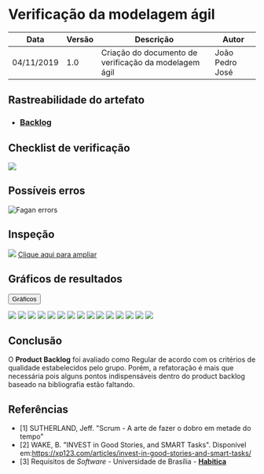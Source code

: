 # Verificação da modelagem ágil

| Data | Versão | Descrição | Autor |
| --- | --- | --- | --- |
| 04/11/2019 | 1.0 | Criação do documento de verificação da modelagem ágil  | João Pedro José |

## Rastreabilidade do artefato

* [<h3>Backlog</h3>](/docs/modeling/backlog)

## Checklist de verificação

<img src="docs/assets/img/verification/agile/CHECKLIST.png">

## Possíveis erros

![Fagan errors](https://user-images.githubusercontent.com/40740008/67889473-b1681800-fb2d-11e9-9417-8b0d5289b154.jpg)



## Inspeção

<img src="docs/assets/img/verification/agile/agileverification.png">
<a href="docs/assets/img/verification/agile/agileverification.png"> Clique aqui para ampliar</a>

## Gráficos de resultados

<button data-toggle="collapse" data-target="#backlog1" class="myButton" >Gráficos</button>
<div id="backlog1" class="collapse">
<img src="docs/assets/img/verification/agile/img1.png">
<img src="docs/assets/img/verification/agile/img2.png">
<img src="docs/assets/img/verification/agile/img3.png">
<img src="docs/assets/img/verification/agile/img4.png">
<img src="docs/assets/img/verification/agile/img5.png">
<img src="docs/assets/img/verification/agile/img6.png">
<img src="docs/assets/img/verification/agile/img7.png">
<img src="docs/assets/img/verification/agile/img8.png">
<img src="docs/assets/img/verification/agile/img9.png">
<img src="docs/assets/img/verification/agile/img10.png">
<img src="docs/assets/img/verification/agile/img11.png">
<img src="docs/assets/img/verification/agile/img12.png">
<img src="docs/assets/img/verification/agile/img13.png">
<img src="docs/assets/img/verification/agile/img14.png">
<img src="docs/assets/img/verification/agile/img15.png">
</div>

## Conclusão
O **Product Backlog** foi avaliado como Regular de acordo com os critérios de qualidade estabelecidos pelo grupo. Porém, a refatoração é mais que necessária pois alguns pontos
indispensáveis dentro do product backlog baseado na bibliografia estão faltando.


## Referências

* [1] SUTHERLAND, Jeff. "Scrum - A arte de fazer o dobro em metade do tempo"
* [2] WAKE, B. "INVEST in Good Stories, and SMART Tasks". Disponível em:https://xp123.com/articles/invest-in-good-stories-and-smart-tasks/
* [3] Requisitos de *Software* - Universidade de Brasília - [**Habitica**](https://requisitos-habitica.netlify.com)


<!DOCTYPE html>
<html>
<head>
<style src='docs/docs/assets/css/table.css'>
table {
  width: 100%;
}
</style>
<link rel="stylesheet" href="docs/assets/css/table.css">
</head>
</html>
